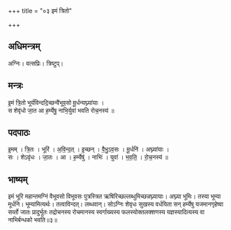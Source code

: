 +++
title = "०३ इमं त्रितो"

+++
## अधिमन्त्रम्
अग्निः। वत्सप्रिः। त्रिष्टुप्।

## मन्त्रः
इ॒मं त्रि॒तो भूर्य॑विन्ददि॒च्छन्वै॑भूव॒सो मू॒र्धन्यघ्न्या॑याः ।  
स शेवृ॑धो जा॒त आ ह॒र्म्येषु॒ नाभि॒र्युवा॑ भवति रोच॒नस्य॑ ॥

## पदपाठः
इ॒मम् । त्रि॒तः । भूरि॑ । अ॒वि॒न्द॒त् । इ॒च्छन् । वै॒भु॒ऽव॒सः । मू॒र्धनि॑ । अघ्न्या॑याः ।  
सः । शेऽवृ॑धः । जा॒तः । आ । ह॒र्म्येषु॑ । नाभिः॑ । युवा॑ । भ॒व॒ति॒ । रो॒च॒नस्य॑ ॥

## भाष्यम्
इमं भूरि महान्तमग्निं वैभूवसो विभूवसः पुत्रस्त्रित ऋषिरिच्छल्लब्धुमिच्छन्नघ्न्यायाः। अघ्न्या भूमिः। तस्या भूम्या मूर्धनि। भूम्यामित्यर्थः। तत्वाविन्दत्। लब्धवान्। सोऽग्निः शेवृधः सुखस्य वर्धयिता सन् हर्म्येषु यजमानगृहेष्वा सर्व्तो जातः प्रादुर्भूतः तद्रोचनस्य रोचमानस्य स्वर्गाख्यस्य फलस्योक्तलक्शणस्य यज्ञस्यादित्यस्य वा नाभिर्बन्धको भवति॥३॥